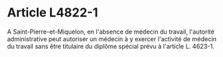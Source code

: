 # Article L4822-1

A Saint-Pierre-et-Miquelon, en l'absence de médecin du travail, l'autorité administrative peut autoriser un médecin à y exercer l'activité de médecin du travail sans être titulaire du diplôme spécial prévu à l'article L. 4623-1.